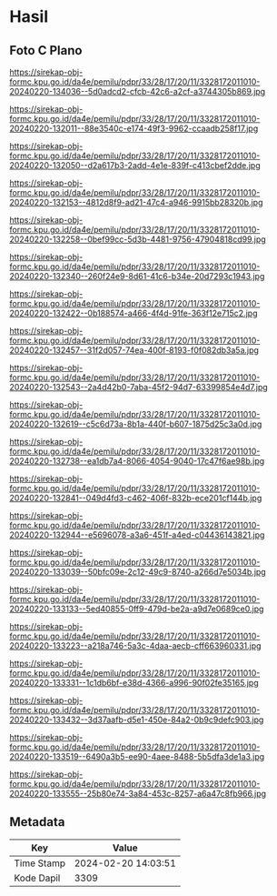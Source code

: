 # Hasil

## Foto C Plano

https://sirekap-obj-formc.kpu.go.id/da4e/pemilu/pdpr/33/28/17/20/11/3328172011010-20240220-134036--5d0adcd2-cfcb-42c6-a2cf-a3744305b869.jpg

https://sirekap-obj-formc.kpu.go.id/da4e/pemilu/pdpr/33/28/17/20/11/3328172011010-20240220-132011--88e3540c-e174-49f3-9962-ccaadb258f17.jpg

https://sirekap-obj-formc.kpu.go.id/da4e/pemilu/pdpr/33/28/17/20/11/3328172011010-20240220-132050--d2a617b3-2add-4e1e-839f-c413cbef2dde.jpg

https://sirekap-obj-formc.kpu.go.id/da4e/pemilu/pdpr/33/28/17/20/11/3328172011010-20240220-132153--4812d8f9-ad21-47c4-a946-9915bb28320b.jpg

https://sirekap-obj-formc.kpu.go.id/da4e/pemilu/pdpr/33/28/17/20/11/3328172011010-20240220-132258--0bef99cc-5d3b-4481-9756-47904818cd99.jpg

https://sirekap-obj-formc.kpu.go.id/da4e/pemilu/pdpr/33/28/17/20/11/3328172011010-20240220-132340--260f24e9-8d61-41c6-b34e-20d7293c1943.jpg

https://sirekap-obj-formc.kpu.go.id/da4e/pemilu/pdpr/33/28/17/20/11/3328172011010-20240220-132422--0b188574-a466-4f4d-91fe-363f12e715c2.jpg

https://sirekap-obj-formc.kpu.go.id/da4e/pemilu/pdpr/33/28/17/20/11/3328172011010-20240220-132457--31f2d057-74ea-400f-8193-f0f082db3a5a.jpg

https://sirekap-obj-formc.kpu.go.id/da4e/pemilu/pdpr/33/28/17/20/11/3328172011010-20240220-132543--2a4d42b0-7aba-45f2-94d7-63399854e4d7.jpg

https://sirekap-obj-formc.kpu.go.id/da4e/pemilu/pdpr/33/28/17/20/11/3328172011010-20240220-132619--c5c6d73a-8b1a-440f-b607-1875d25c3a0d.jpg

https://sirekap-obj-formc.kpu.go.id/da4e/pemilu/pdpr/33/28/17/20/11/3328172011010-20240220-132738--ea1db7a4-8066-4054-9040-17c47f6ae98b.jpg

https://sirekap-obj-formc.kpu.go.id/da4e/pemilu/pdpr/33/28/17/20/11/3328172011010-20240220-132841--049d4fd3-c462-406f-832b-ece201cf144b.jpg

https://sirekap-obj-formc.kpu.go.id/da4e/pemilu/pdpr/33/28/17/20/11/3328172011010-20240220-132944--e5696078-a3a6-451f-a4ed-c04436143821.jpg

https://sirekap-obj-formc.kpu.go.id/da4e/pemilu/pdpr/33/28/17/20/11/3328172011010-20240220-133039--50bfc09e-2c12-49c9-8740-a266d7e5034b.jpg

https://sirekap-obj-formc.kpu.go.id/da4e/pemilu/pdpr/33/28/17/20/11/3328172011010-20240220-133133--5ed40855-0ff9-479d-be2a-a9d7e0689ce0.jpg

https://sirekap-obj-formc.kpu.go.id/da4e/pemilu/pdpr/33/28/17/20/11/3328172011010-20240220-133223--a218a746-5a3c-4daa-aecb-cff663960331.jpg

https://sirekap-obj-formc.kpu.go.id/da4e/pemilu/pdpr/33/28/17/20/11/3328172011010-20240220-133331--1c1db6bf-e38d-4366-a996-90f02fe35165.jpg

https://sirekap-obj-formc.kpu.go.id/da4e/pemilu/pdpr/33/28/17/20/11/3328172011010-20240220-133432--3d37aafb-d5e1-450e-84a2-0b9c9defc903.jpg

https://sirekap-obj-formc.kpu.go.id/da4e/pemilu/pdpr/33/28/17/20/11/3328172011010-20240220-133519--6490a3b5-ee90-4aee-8488-5b5dfa3de1a3.jpg

https://sirekap-obj-formc.kpu.go.id/da4e/pemilu/pdpr/33/28/17/20/11/3328172011010-20240220-133555--25b80e74-3a84-453c-8257-a6a47c8fb966.jpg


## Metadata

| Key        | Value               |
| ---------- | ------------------- |
| Time Stamp | 2024-02-20 14:03:51 |
| Kode Dapil | 3309                |




